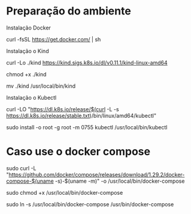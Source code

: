 # Preparação do ambiente

Instalação Docker

curl -fsSL https://get.docker.com/ | sh

Instalação o Kind

curl -Lo ./kind https://kind.sigs.k8s.io/dl/v0.11.1/kind-linux-amd64

chmod +x ./kind

mv ./kind /usr/local/bin/kind

Instalação o Kubectl

curl -LO "https://dl.k8s.io/release/$(curl -L -s https://dl.k8s.io/release/stable.txt)/bin/linux/amd64/kubectl"

sudo install -o root -g root -m 0755 kubectl /usr/local/bin/kubectl


# Caso use o docker compose

sudo curl -L "https://github.com/docker/compose/releases/download/1.29.2/docker-compose-$(uname -s)-$(uname -m)" -o /usr/local/bin/docker-compose

sudo chmod +x /usr/local/bin/docker-compose

sudo ln -s /usr/local/bin/docker-compose /usr/bin/docker-compose

